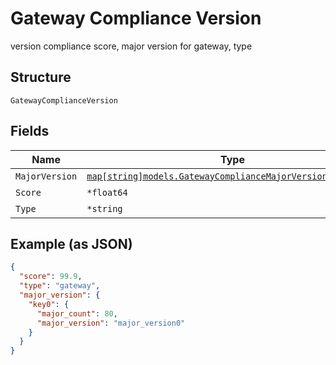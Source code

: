 
# Gateway Compliance Version

version compliance score, major version for gateway, type

## Structure

`GatewayComplianceVersion`

## Fields

| Name | Type | Tags | Description |
|  --- | --- | --- | --- |
| `MajorVersion` | [`map[string]models.GatewayComplianceMajorVersionProperties`](../../doc/models/gateway-compliance-major-version-properties.md) | Optional | - |
| `Score` | `*float64` | Optional | - |
| `Type` | `*string` | Optional | - |

## Example (as JSON)

```json
{
  "score": 99.9,
  "type": "gateway",
  "major_version": {
    "key0": {
      "major_count": 80,
      "major_version": "major_version0"
    }
  }
}
```


